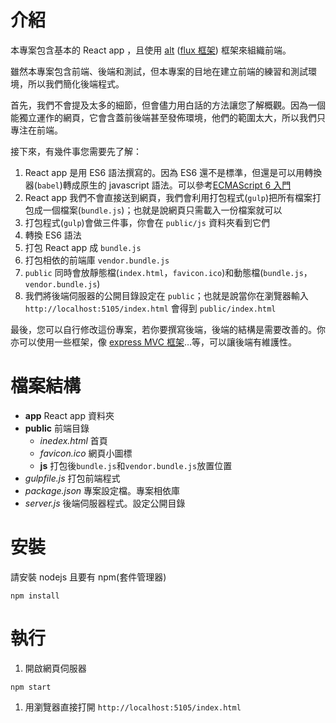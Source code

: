 # 介紹

本專案包含基本的 React app ，且使用 [alt](http://alt.js.org) ([flux 框架](https://facebook.github.io/flux/docs/in-depth-overview.html#content)) 框架來組織前端。

雖然本專案包含前端、後端和測試，但本專案的目地在建立前端的練習和測試環境，所以我們簡化後端程式。

首先，我們不會提及太多的細節，但會儘力用白話的方法讓您了解概觀。因為一個能獨立運作的網頁，它會含蓋前後端甚至發佈環境，他們的範圍太大，所以我們只專注在前端。

接下來，有幾件事您需要先了解：

1. React app 是用 ES6 語法撰寫的。因為 ES6 還不是標準，但還是可以用轉換器(`babel`)轉成原生的 javascript 語法。可以參考[ECMAScript 6 入門](http://es6.ruanyifeng.com)
1. React app 我們不會直接送到網頁，我們會利用打包程式(`gulp`)把所有檔案打包成一個檔案(`bundle.js`)；也就是說網頁只需載入一份檔案就可以
1. 打包程式(`gulp`)會做三件事，你會在 `public/js` 資料夾看到它們
 1. 轉換 ES6 語法
 1. 打包 React app 成 `bundle.js`
 1. 打包相依的前端庫 `vendor.bundle.js`
1. `public` 同時會放靜態檔(`index.html`，`favicon.ico`)和動態檔(`bundle.js`，`vendor.bundle.js`)
1. 我們將後端伺服器的公開目錄設定在 `public`；也就是說當你在瀏覽器輸入 `http://localhost:5105/index.html` 會得到 `public/index.html`

最後，您可以自行修改這份專案，若你要撰寫後端，後端的結構是需要改善的。你亦可以使用一些框架，像 [express MVC 框架](http://expressjs.com)…等，可以讓後端有維護性。


# 檔案結構

- **app** React app 資料夾
- **public** 前端目錄
  - *inedex.html* 首頁
  - *favicon.ico* 網頁小圖標
  - **js** 打包後`bundle.js`和`vendor.bundle.js`放置位置
- *gulpfile.js* 打包前端程式
- *package.json* 專案設定檔。專案相依庫
- *server.js* 後端伺服器程式。設定公開目錄


# 安裝

請安裝 nodejs 且要有 npm(套件管理器)

``` shell
npm install
```


# 執行
1. 開啟網頁伺服器
``` shell
npm start
```
1. 用瀏覽器直接打開 `http://localhost:5105/index.html`
